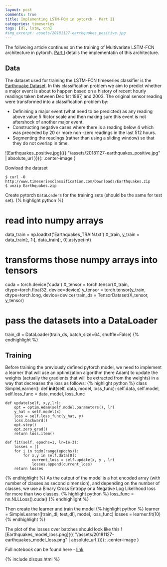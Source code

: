 ```yaml
---
layout: post
comments: true
title: Implementing LSTM-FCN in pytorch - Part II
categories: timeseries
tags: [dl, lstm, cnn]
#img_excerpt: assets/20181127-earthquakes_positive.jpg
---
```


The follwoing article continues on the training of Multivariate LSTM-FCN architecture in pytorch. [Part I]() details the implementatin of this architecture.

## Data
The dataset used for training the LSTM-FCN timeseries classifier is the [Earthquake Dataset](http://www.timeseriesclassification.com/description.php?Dataset=Earthquakes). In this classification problem we aim to predict whether a major event is about to happen based on a history of recent hourly readings taken between Dec 1st 1967, and 2003.
The original sensor reading were transformed into a classification problem by:
- Definining a major event (what need to be predicted) as any reading above value 5 Rictor scale and then making sure this event is not aftershock of another major event.
- Constructing negative cases where there is a reading below 4 which was preceded by 20 or more non -zero readings in the last 512 hours.
- Segmenting the readings (rather than using a sliding window) so that they do not overlap in time.

![Earthquakes_positive.jpg]({{ "/assets/20181127-earthquakes_positive.jpg" | absolute_url }}){: .center-image }

Dowload the dataset
```
$ curl -O http://www.timeseriesclassification.com/Downloads/Earthquakes.zip
$ unzip Earthquakes.zip
```
Create pytorch `DataLoader`s for the training sets (should be the same for test set).
{% highlight python %}
# read into numpy arrays
data_train = np.loadtxt('Earthquakes_TRAIN.txt')
X_train, y_train = data_train[:, 1:], data_train[:, 0].astype(int)
# transforms those numpy arrays into tensors
cuda = torch.device('cuda')
X_tensor = torch.tensor(X_train, dtype=torch.float32, device=device)
y_tensor = torch.tensor(y_train, dtype=torch.long, device=device)
train_ds = TensorDataset(X_tensor, y_tensor)
# pass the datasets into a DataLoader
train_dl = DataLoader(train_ds, batch_size=64, shuffle=False)
{% endhighlight %}

## Training
Before training the previously defined pytorch model, we need to implement a learner that will use an optimization algorithm (here Adam) to update the weights (actually the gradients that will be extracted from the weights) in a way that decreases the loss as follows:
{% highlight python %}
class SimpleLearner():
    def __init__(self, data, model, loss_func):
        self.data, self.model, self.loss_func = data, model, loss_func

    def update(self, x,y,lr):
        opt = optim.Adam(self.model.parameters(), lr)
        y_hat = self.model(x)
        loss = self.loss_func(y_hat, y)
        loss.backward()
        opt.step()
        opt.zero_grad()
        return loss.item()

    def fit(self, epochs=1, lr=1e-3):
        losses = []
        for i in tqdm(range(epochs)):
            for x,y in self.data[0]:
                current_loss = self.update(x, y , lr)
                losses.append(current_loss)
        return losses
{% endhighlight %}
As the output of the model is a hot encoded array (with number of classes as second dimension), and depending on the number of classes, we use a Binary Cross Entropy or a Negative Log Likelihood loss for more than two classes.
{% highlight python %}
loss_func = nn.NLLLoss().cuda()
{% endhighlight %}

Then create the learner and train the model
{% highlight python %}
learner = SimpleLearner([train_dl, test_dl], model, loss_func)
losses = learner.fit(10)
{% endhighlight %}

The plot of the losses over batches should look like this
![Earthquakes_model_loss.png]({{ "/assets/20181127-earthquakes_model_loss.png" | absolute_url }}){: .center-image }

Full notebook can be found here - [link](https://github.com/dzlab/deepprojects/blob/master/timeseries/LSTM_FCN_pytorch.ipynb)

{% include disqus.html %}
